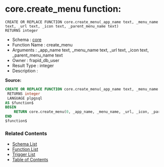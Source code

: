 # core.create_menu function:

```plpgsql
CREATE OR REPLACE FUNCTION core.create_menu(_app_name text, _menu_name text, _url text, _icon text, _parent_menu_name text)
RETURNS integer
```
* Schema : [core](../../schemas/core.md)
* Function Name : create_menu
* Arguments : _app_name text, _menu_name text, _url text, _icon text, _parent_menu_name text
* Owner : frapid_db_user
* Result Type : integer
* Description : 


**Source:**
```sql
CREATE OR REPLACE FUNCTION core.create_menu(_app_name text, _menu_name text, _url text, _icon text, _parent_menu_name text)
 RETURNS integer
 LANGUAGE plpgsql
AS $function$
BEGIN
    RETURN core.create_menu(0, _app_name, _menu_name, _url, _icon, _parent_menu_name);
END
$function$

```

### Related Contents
* [Schema List](../../schemas.md)
* [Function List](../../functions.md)
* [Trigger List](../../triggers.md)
* [Table of Contents](../../README.md)

